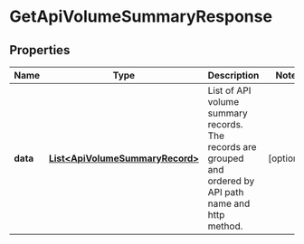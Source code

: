 

# GetApiVolumeSummaryResponse


## Properties

| Name | Type | Description | Notes |
|------------ | ------------- | ------------- | -------------|
|**data** | [**List&lt;ApiVolumeSummaryRecord&gt;**](ApiVolumeSummaryRecord.md) | List of API volume summary records. The records are grouped and ordered by API path name and http method.        |  [optional] |



